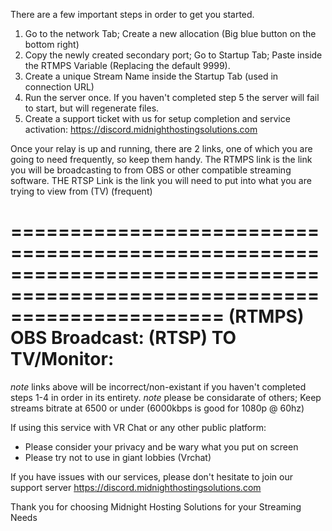 There are a few important steps in order to get you started.

1. Go to the network Tab; Create a new allocation (Big blue button on the bottom right)
2. Copy the newly created secondary port; Go to Startup Tab; Paste inside the RTMPS Variable (Replacing the default 9999).
3. Create a unique Stream Name inside the Startup Tab (used in connection URL)
4. Run the server once. If you haven't completed step 5 the server will fail to start, but will regenerate files.
5. Create a support ticket with us for setup completion and service activation: https://discord.midnighthostingsolutions.com

Once your relay is up and running, there are 2 links, one of which you are going to need frequently, so keep them handy.
The RTMPS link is the link you will be broadcasting to from OBS or other compatible streaming software.
THE RTSP Link is the link you will need to put into what you are trying to view from (TV) (frequent)

==========================================================================================================================
(RTMPS) OBS Broadcast:
(RTSP) TO TV/Monitor:
==========================================================================================================================
*note* links above will be incorrect/non-existant if you haven't completed steps 1-4 in order in its entirety. *note*
please be considarate of others; Keep streams bitrate at 6500 or under (6000kbps is good for 1080p @ 60hz)

If using this service with VR Chat or any other public platform:
- Please consider your privacy and be wary what you put on screen
- Please try not to use in giant lobbies (Vrchat)

If you have issues with our services, please don't hesitate to join our support server
https://discord.midnighthostingsolutions.com

Thank you for choosing Midnight Hosting Solutions for your Streaming Needs
